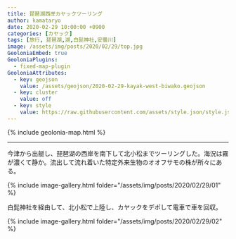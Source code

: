 ```yaml
---
title: 琵琶湖西岸カヤックツーリング
author: kamataryo
date: 2020-02-29 10:00:00 +0900
categories: [カヤック]
tags: [旅行, 琵琶湖,湖,白髭神社,安曇川]
image: /assets/img/posts/2020/02/29/top.jpg
GeoloniaEmbed: true
GeoloniaPlugins:
  - fixed-map-plugin
GeoloniaAttributes:
  - key: geojson
    value: /assets/geojson/2020-02-29-kayak-west-biwako.geojson
  - key: cluster
    value: off
  - key: style
    value: https://raw.githubusercontent.com/assets/style.json/style.json
---
```


{% include geolonia-map.html %}

---

今津から出艇し、琵琶湖の西岸を南下して北小松までツーリングした。海況は霧が濃くて静か。流出して流れ着いた特定外来生物のオオフサモの株が所々にある。

{% include image-gallery.html folder="/assets/img/posts/2020/02/29/01" %}

白髭神社を経由して、北小松で上陸し、カヤックをデポして電車で車を回収。

{% include image-gallery.html folder="/assets/img/posts/2020/02/29/02" %}
